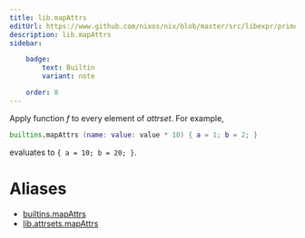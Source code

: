 ```yaml
---
title: lib.mapAttrs
editUrl: https://www.github.com/nixos/nix/blob/master/src/libexpr/primops.cc
description: lib.mapAttrs
sidebar:

    badge:
        text: Builtin
        variant: note

    order: 8
---
```


Apply function *f* to every element of *attrset*. For example,

```nix
builtins.mapAttrs (name: value: value * 10) { a = 1; b = 2; }
```

evaluates to `{ a = 10; b = 20; }`.


# Aliases

- [builtins.mapAttrs](./reference/builtins/builtins-mapAttrs)
- [lib.attrsets.mapAttrs](./reference/lib/attrsets/lib-attrsets-mapAttrs)


